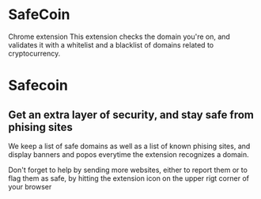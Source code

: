 # SafeCoin
Chrome extension This extension checks the domain you're on, and validates it with a whitelist and a blacklist of domains related to cryptocurrency.


<h1>Safecoin</h1>
		<h2>Get an extra layer of security, and stay safe from phising sites</h2>
<p>We keep a list of safe domains as well as a list of known phising sites, and display banners and popos everytime the extension recognizes a domain.</p>

<p>Don't forget to help by sending more websites, either to report them or to flag them as safe, by hitting the extension icon on the upper rigt corner of your browser</p>
